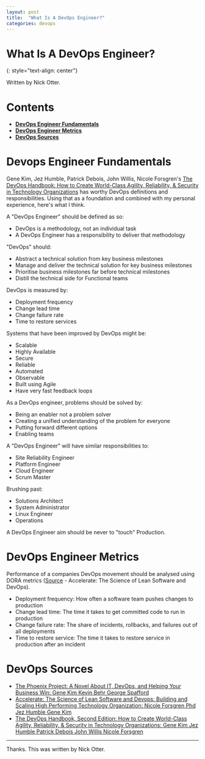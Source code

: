 ```yaml
---
layout: post
title:  "What Is A DevOps Engineer?"
categories: devops
---
```


# What Is A DevOps Engineer?
{: style="text-align: center"}

Written by Nick Otter.

# Contents 

- [**DevOps Engineer Fundamentals**](#devops-fundamentals)<br>
- [**DevOps Engineer Metrics**](#devops-metrics)<br>
- [**DevOps Sources**](#devops-sources)<br>

# Devops Engineer Fundamentals

Gene Kim, Jez Humble, Patrick Debois, John Willis, Nicole Forsgren's [The DevOps Handbook: How to Create World-Class Agility, Reliability, & Security in Technology Organizations](https://www.amazon.co.uk/DevOps-Handbook-Second-World-Class-Organizations/dp/B09L56826R/ref=sr_1_2?adgrpid=54933751562&gclid=CjwKCAiA0cyfBhBREiwAAtStHFf2kVnsLsJG29u-yx3BFyGQPmmsbuCO6-COUPdANu3hWg7Z_IDM6BoCAxQQAvD_BwE&hvadid=259067638720&hvdev=c&hvlocphy=9045271&hvnetw=g&hvqmt=e&hvrand=16537500343183288233&hvtargid=kwd-298080548321&hydadcr=24405_1748889&keywords=the+devops+handbook&qid=1676886524&sr=8-2) has worthy DevOps definitions and responsibilities. Using that as a foundation and combined with my personal experience, here's what I think.

A "DevOps Engineer" should be defined as so:
* DevOps is a methodology, not an individual task
* A DevOps Engineer has a responsibility to deliver that methodology

"DevOps" should:
* Abstract a technical solution from key business milestones
* Manage and deliver the technical solution for key business milestones
* Prioritise business milestones far before technical milestones
* Distill the technical side for Functional teams

DevOps is measured by:
* Deployment frequency
* Change lead time
* Change failure rate
* Time to restore services

Systems that have been improved by DevOps might be:
* Scalable
* Highly Available
* Secure
* Reliable
* Automated
* Observable
* Built using Agile
* Have very fast feedback loops

As a DevOps engineer, problems should be solved by:
* Being an enabler not a problem solver
* Creating a unified understanding of the problem for everyone
* Putting forward different options 
* Enabling teams

A "DevOps Engineer" will have similar responsibilities to:
* Site Reliability Engineer
* Platform Engineer
* Cloud Engineer
* Scrum Master

Brushing past:
* Solutions Architect
* System Administrator
* Linux Engineer
* Operations 

A DevOps Engineer aim should be never to "touch" Production.

# DevOps Engineer Metrics

Performance of a companies DevOps movement should be analysed using DORA metrics ([Source](https://www.amazon.co.uk/Accelerate-Software-Performing-Technology-Organizations/dp/1950508641/ref=sr_1_2?keywords=accelerate+the+science+of+lean+software&qid=1676886447&s=books&sprefix=Accelerate+the+scie%2Cstripbooks%2C75&sr=1-2) - Accelerate: The Science of Lean Software and DevOps).

* Deployment frequency: How often a software team pushes changes to production
* Change lead time: The time it takes to get committed code to run in production
* Change failure rate: The share of incidents, rollbacks, and failures out of all deployments
* Time to restore service: The time it takes to restore service in production after an incident

# DevOps Sources

* [The Phoenix Project: A Novel About IT, DevOps, and Helping Your Business Win: Gene Kim Kevin Behr George Spafford](https://www.amazon.co.uk/Phoenix-Project-DevOps-Helping-Business/dp/0988262592) 
* [Accelerate: The Science of Lean Software and Devops: Building and Scaling High Performing Technology Organization: Nicole Forsgren Phd Jez Humble Gene Kim](https://www.amazon.co.uk/Accelerate-Software-Performing-Technology-Organizations/dp/1950508641/ref=sr_1_2?keywords=accelerate+the+science+of+lean+software&qid=1676886447&s=books&sprefix=Accelerate+the+scie%2Cstripbooks%2C75&sr=1-2)
* [The DevOps Handbook, Second Edition: How to Create World-Class Agility, Reliability, & Security in Technology Organizations: Gene Kim Jez Humble Patrick Debois John Willis Nicole Forsgren](https://www.amazon.co.uk/DevOps-Handbook-Second-World-Class-Organizations/dp/B09L56826R/ref=sr_1_2?adgrpid=54933751562&gclid=CjwKCAiA0cyfBhBREiwAAtStHFf2kVnsLsJG29u-yx3BFyGQPmmsbuCO6-COUPdANu3hWg7Z_IDM6BoCAxQQAvD_BwE&hvadid=259067638720&hvdev=c&hvlocphy=9045271&hvnetw=g&hvqmt=e&hvrand=16537500343183288233&hvtargid=kwd-298080548321&hydadcr=24405_1748889&keywords=the+devops+handbook&qid=1676886524&sr=8-2)

---

Thanks. This was written by Nick Otter.

